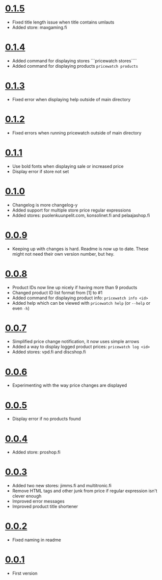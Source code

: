 # [0.1.5](https://github.com/jarilehtinen/pricewatch/releases/tag/0.1.5)

- Fixed title length issue when title contains umlauts
- Added store: maxgaming.fi

# [0.1.4](https://github.com/jarilehtinen/pricewatch/releases/tag/0.1.4)

- Added command for displaying stores ```pricewatch stores````
- Added command for displaying products ```pricewatch products```

# [0.1.3](https://github.com/jarilehtinen/pricewatch/releases/tag/0.1.3)

- Fixed error when displaying help outside of main directory

# [0.1.2](https://github.com/jarilehtinen/pricewatch/releases/tag/0.1.2)

- Fixed errors when running pricewatch outside of main directory

# [0.1.1](https://github.com/jarilehtinen/pricewatch/releases/tag/0.1.1)

- Use bold fonts when displaying sale or increased price
- Display error if store not set

# [0.1.0](https://github.com/jarilehtinen/pricewatch/releases/tag/0.1.0)

- Changelog is more changelog-y
- Added support for multiple store price regular expressions
- Added stores: puolenkuunpelit.com, konsolinet.fi and pelaajashop.fi

# [0.0.9](https://github.com/jarilehtinen/pricewatch/releases/tag/0.0.9)

- Keeping up with changes is hard. Readme is now up to date. These might not need their own version number, but hey.

# [0.0.8](https://github.com/jarilehtinen/pricewatch/releases/tag/0.0.8)

- Product IDs now line up nicely if having more than 9 products
- Changed product ID list format from [1] to #1
- Added command for displaying product info: ```pricewatch info <id>```
- Added help which can be viewed with ```pricewatch help``` (or ```--help``` or even ```-h```)

# [0.0.7](https://github.com/jarilehtinen/pricewatch/releases/tag/0.0.7)

- Simplified price change notification, it now uses simple arrows
- Added a way to display logged product prices: ```pricewatch log <id>```
- Added stores: vpd.fi and discshop.fi

# [0.0.6](https://github.com/jarilehtinen/pricewatch/releases/tag/0.0.6)

- Experimenting with the way price changes are displayed

# [0.0.5](https://github.com/jarilehtinen/pricewatch/releases/tag/0.0.5)

- Display error if no products found

# [0.0.4](https://github.com/jarilehtinen/pricewatch/releases/tag/0.0.4)

- Added store: proshop.fi

# [0.0.3](https://github.com/jarilehtinen/pricewatch/releases/tag/0.0.3)

- Added two new stores: jimms.fi and multitronic.fi
- Remove HTML tags and other junk from price if regular expression isn't clever enough
- Improved error messages
- Improved product title shortener

# [0.0.2](https://github.com/jarilehtinen/pricewatch/releases/tag/0.0.2)

- Fixed naming in readme

# [0.0.1](https://github.com/jarilehtinen/pricewatch/releases/tag/0.0.1)

- First version